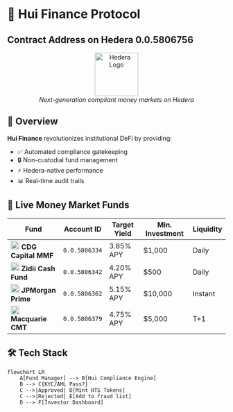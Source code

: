 
# 🌊 Hui Finance Protocol

## Contract Address on Hedera 0.0.5806756

<p align="center">
  <img src="https://huifinance.vercel.app/logo-no-background.png" width="100" alt="Hedera Logo">
  <br>
  <em>Next-generation compliant money markets on Hedera</em>
</p>

## 📌 Overview
**Hui Finance** revolutionizes institutional DeFi by providing:
- ✅ Automated compliance gatekeeping
- 🔒 Non-custodial fund management
- ⚡ Hedera-native performance
- 📊 Real-time audit trails

## 🏦 Live Money Market Funds

| Fund | Account ID | Target Yield | Min. Investment | Liquidity |
|------|------------|--------------|-----------------|-----------|
| <img src="https://placehold.co/20x20/0047AB/FFFFFF?text=CDG" width="20"/> **CDG Capital MMF** | `0.0.5806334` | 3.85% APY | $1,000 | Daily |
| <img src="https://placehold.co/20x20/228B22/FFFFFF?text=ZI" width="20"/> **Zidii Cash Fund** | `0.0.5806342` | 4.20% APY | $500 | Daily |
| <img src="https://placehold.co/20x20/CC0000/FFFFFF?text=JP" width="20"/> **JPMorgan Prime** | `0.0.5806362` | 5.15% APY | $10,000 | Instant |
| <img src="https://placehold.co/20x20/FFD700/000000?text=MQ" width="20"/> **Macquarie CMT** | `0.0.5806379` | 4.75% APY | $5,000 | T+1 |

## 🛠 Tech Stack
```mermaid
flowchart LR
    A[Fund Manager] --> B[Hui Compliance Engine]
    B --> C{KYC/AML Pass?}
    C -->|Approved| D[Mint HTS Tokens]
    C -->|Rejected| E[Add to fraud list]
    D --> F[Investor Dashboard]

